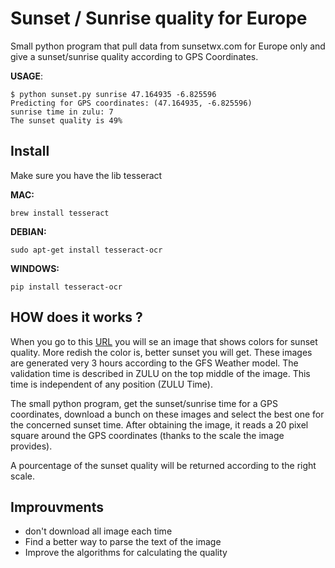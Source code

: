 # Sunset / Sunrise quality for Europe
Small python program that pull data from sunsetwx.com for Europe only and give a sunset/sunrise quality according to GPS Coordinates.

**USAGE**:
```
$ python sunset.py sunrise 47.164935 -6.825596
Predicting for GPS coordinates: (47.164935, -6.825596)
sunrise time in zulu: 7
The sunset quality is 49%

```


## Install
Make sure you have the lib tesseract

**MAC:**
```
brew install tesseract
```

**DEBIAN:**
```
sudo apt-get install tesseract-ocr
```

**WINDOWS:**
```
pip install tesseract-ocr
```


## HOW does it works ?
When you go to this [URL](https://sunsetwx.com/view/?id=5) you will se an image that shows colors for sunset quality.
More redish the color is, better sunset you will get. These images are generated very 3 hours according to the GFS Weather model. The validation time is described in ZULU on the top middle of the image. This time is independent of any position (ZULU Time).

The small python program, get the sunset/sunrise time for a GPS coordinates, download a bunch on these images and select the best one for the concerned sunset time.
After obtaining the image, it reads a 20 pixel square around the GPS coordinates (thanks to the scale the image provides).

A pourcentage of the sunset quality will be returned according to the right scale.


## Improuvments
- don't download all image each time
- Find a better way to parse the text of the image
- Improve the algorithms for calculating the quality
